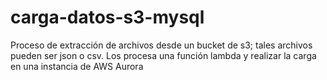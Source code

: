 # carga-datos-s3-mysql
Proceso de extracción de archivos desde un bucket de s3; tales archivos pueden ser json o csv. Los procesa una función lambda y realizar la carga en una instancia de AWS Aurora
